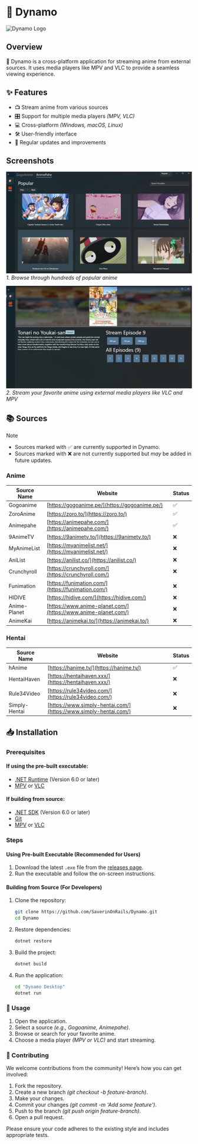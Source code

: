 # 🎥 Dynamo

![Dynamo Logo](./Dynamo%20Desktop/Assets/Images/Dynamo.png)

## Overview

🚀 Dynamo is a cross-platform application for streaming anime from external sources. It uses media players like MPV and VLC to provide a seamless viewing experience.

## ✨ Features

- 📺 Stream anime from various sources  
- 🎛️ Support for multiple media players *(MPV, VLC)*  
- 💻 Cross-platform *(Windows, macOS, Linux)*  
- 🛠️ User-friendly interface  
- 🔄 Regular updates and improvements  

## Screenshots

![Dynamo Screenshot](./Dynamo%20Desktop/Assets/Images/Screenshots/Screenshot%20(2).png)  
*1. Browse through hundreds of popular anime*  

![Dynamo Screenshot](./Dynamo%20Desktop/Assets/Images/Screenshots/Screenshot%20(3).png)  
*2. Stream your favorite anime using external media players like VLC and MPV*  

## 📚 Sources

> [!NOTE]
> - Sources marked with ✅ are currently supported in Dynamo.
> - Sources marked with ❌ are not currently supported but *may* be added in future updates.

### Anime

| Source Name | Website | Status |
|-------------|---------|---------|
| Gogoanime | [https://gogoanime.pe/](https://gogoanime.pe/) | ✅ |
| ZoroAnime | [https://zoro.to/](https://zoro.to/) | ✅ |
| Animepahe | [https://animepahe.com/](https://animepahe.com/) | ✅ |
| 9AnimeTV | [https://9animetv.to/](https://9animetv.to/) | ❌ |
| MyAnimeList | [https://myanimelist.net/](https://myanimelist.net/) | ❌ |
| AniList | [https://anilist.co/](https://anilist.co/) | ❌ |
| Crunchyroll | [https://crunchyroll.com/](https://crunchyroll.com/) | ❌ |
| Funimation | [https://funimation.com/](https://funimation.com/) | ❌ |
| HIDIVE | [https://hidive.com/](https://hidive.com/) | ❌ |
| Anime-Planet | [https://www.anime-planet.com/](https://www.anime-planet.com/) | ❌ |
| AnimeKai | [https://animekai.to/](https://animekai.to/) | ❌ |


### Hentai


| Source Name | Website | Status |
|-------------|---------|---------|
| hAnime | [https://hanime.tv/](https://hanime.tv/) | ✅ |
| HentaiHaven | [https://hentaihaven.xxx/](https://hentaihaven.xxx/) | ❌ |
| Rule34Video | [https://rule34video.com/](https://rule34video.com/) | ❌ |
| Simply-Hentai | [https://www.simply-hentai.com/](https://www.simply-hentai.com/) | ❌ |


## 📥 Installation

### Prerequisites

#### If using the pre-built executable:

- [.NET Runtime](https://dotnet.microsoft.com/download) (Version 6.0 or later)
- [MPV](https://mpv.io/installation/) or [VLC](https://www.videolan.org/vlc/)

#### If building from source:

- [.NET SDK](https://dotnet.microsoft.com/download) (Version 6.0 or later)
- [Git](https://git-scm.com/)
- [MPV](https://mpv.io/installation/) or [VLC](https://www.videolan.org/vlc/)  

### Steps

#### Using Pre-built Executable (Recommended for Users)

1. Download the latest `.exe` file from the [releases page](https://github.com/SaverinOnRails/Dynamo/releases).  
2. Run the executable and follow the on-screen instructions.  

#### Building from Source (For Developers)

1. Clone the repository:  
   ```sh
   git clone https://github.com/SaverinOnRails/Dynamo.git
   cd Dynamo
   ```

2. Restore dependencies:  
   ```sh
   dotnet restore
   ```
   
3. Build the project:  
   ```sh
   dotnet build
   ```

4. Run the application:  
   ```sh
   cd "Dynamo Desktop"
   dotnet run
   ```

### 📖 Usage

1. Open the application.  
2. Select a source *(e.g., Gogoanime, Animepahe)*.  
3. Browse or search for your favorite anime.  
4. Choose a media player *(MPV or VLC)* and start streaming.

### 🤝 Contributing

We welcome contributions from the community! Here’s how you can get involved:

1. Fork the repository.
2. Create a new branch *(git checkout -b feature-branch)*.
3. Make your changes.
4. Commit your changes *(git commit -m 'Add some feature')*.
5. Push to the branch *(git push origin feature-branch)*.
6. Open a pull request.

Please ensure your code adheres to the existing style and includes appropriate tests.